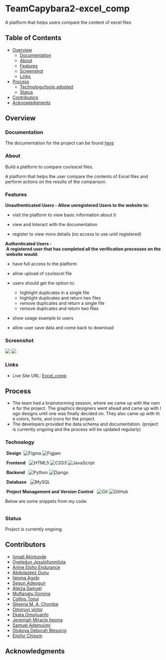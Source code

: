 # TeamCapybara2-excel_comp
A platform that helps users compare the content of excel files
 ## Table of Contents 
  
- [Overview](#overview) 
    - [Documentation](#documentation) 
    - [About](#about) 
    - [Features](#features) 
    - [Screenshot](#screenshot) 
    - [Links](#links) 
- [Process](#process) 
    - [Technology/tools adopted](#technology) 
    - [Status](#status) 
- [Contributors](#contributors) 
- [Acknowledgments](#acknowledgments) 
  
 ## Overview 
  
 ### Documentation 
  
 The documentation for the project can be found [here](https://docs.google.com/document/d/1nULMLQKbRjDqWWHBwMk10m0dkM1lDWEpdwI22CI6nS4/edit?usp=sharing) 
  
 ### About 
  
 Build a platform to compare csv/excel files. 
  
  A platform that helps the user compare the contents of Excel files and perform actions on the results of the comparison. 
  
### Features 
  
**Unauthenticated Users - Allow unregistered Users to the website to:** 
  
 - visit the platform to view basic information about it 

 - view and Interact with the documentation 

 - register to view more details (no access to use until registered)

  
**Authenticated Users - A registered user that has completed all the verification processes on the website would:**
  
 - have full access to the platform 

 - allow upload of csv/excel file 

 - users should get the option to:

     - highlight duplicates in a single file
     - highlight duplicates and return two files
     - remove duplicates and return a single file
     - remove duplicates and return two files

 - show usage example to users 

 - allow user save data and come back to download 
 
  
 ### Screenshot 
  
 ![](./) 
 ![](./) 
  
 ### Links 
- Live Site URL: [Excel_comp](https://excelcomprun.up.railway.app/) 
  
 ## Process  
  
- The team had a brainstorming session, where we came up with the name for the project. The graphics designers went ahead and came up with logo designs until one was finally decided on. They also came up with the colors, fonts, and icons for the project. 
- The developers provided the data schema and documentation.
(project is currently ongoing and the process will be updated regularly)
  
### Technology 
  
  **Design** 
  ![Figma](https://img.shields.io/badge/figma-%23F24E1E.svg?style=for-the-badge&logo=figma&logoColor=white) ![Figjam](https://img.shields.io/badge/figjam-%23F24E1E.svg?style=for-the-badge&logo=figma&logoColor=white)
 
  **Frontend**
   ![HTML5](https://img.shields.io/badge/html5-%23E34F26.svg?style=for-the-badge&logo=html5&logoColor=white) ![CSS3](https://img.shields.io/badge/css3-%231572B6.svg?style=for-the-badge&logo=css3&logoColor=white) ![JavaScript](https://img.shields.io/badge/javascript-%23323330.svg?style=for-the-badge&logo=javascript&logoColor=%23F7DF1E) 
  
  **Backend**
   ![Python](https://img.shields.io/badge/python-3670A0?style=for-the-badge&logo=python&logoColor=ffdd54) ![Django](https://img.shields.io/badge/django-3670A0?style=for-the-badge&logo=django&logoColor=ffdd54) 
  
  **Database**
   ![MySQL](https://img.shields.io/badge/mysql-%2300f.svg?style=for-the-badge&logo=mysql&logoColor=white) 
  
  **Project Management and Version Control**
   ![Git](https://img.shields.io/badge/git-%23121011.svg?style=for-the-badge&logo=git&logoColor=white) ![GitHub](https://img.shields.io/badge/github-%23121011.svg?style=for-the-badge&logo=github&logoColor=white) 
  
 
 Below are some snippets from my code: 
  
 ```css 

 ``` 
  
### Status 
  
 Project is currently ongoing. 
  
  
## Contributors
 - [Ismail Akintunde](https://github.com/Homoakin619)
 - [Oyeledun Jesulofunmilola](https://github.com/jesulofunmilola)
 - [Anine Eloho Endurance](https://github.com/Taikyu)
 - [Abdulazeez Gunu](https://github.com/Abdlazeezz)
 - [Ijeoma Agobi](https://github.com/fremdie)
 - [Segun Adeogun](https://github.com/SegunAdeogun)
 - [Ateiza Samuel ](https://github.com/Klintsammi)
 - [Muftanatu Gomina](https://github.com/Muftanatu)
 - [Collins Tonui](https://github.com/tckiprotich)
 - [Sheena M. A. Chombe](https://github.com/Sheedesign)
 - [Omoruyi victor](https://github.com/vickde)
 - [Ekata Omoijuanfo](https://github.com/katazulu)
 - [Jeremiah Miracle Ijeoma](https://github.com/DocMimi)
 - [Samuel Ademujimi](https://github.com/sam-shot)
 - [Olukoya Deborah Blessing](https://github.com/Olukoya-Deborah-Blessing)
 - [Ejiofor Chisom](https://github.com/Beeblossom)


## Acknowledgments
